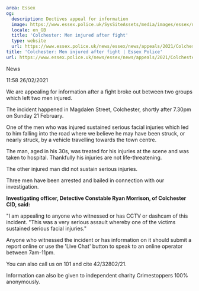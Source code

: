 ```yaml
area: Essex
og:
  description: Dectives appeal for information
  image: https://www.essex.police.uk/SysSiteAssets/media/images/essex/news/library-images/600/appeal-600.jpg?crop=(0,0,600,316)&amp;w=600&amp;h=300&amp;scale=both
  locale: en_GB
  title: 'Colchester: Men injured after fight'
  type: website
  url: https://www.essex.police.uk/news/essex/news/appeals/2021/Colchester-men-injured-after-fight/
title: 'Colchester: Men injured after fight | Essex Police'
url: https://www.essex.police.uk/news/essex/news/appeals/2021/Colchester-men-injured-after-fight/
```

News

11:58 26/02/2021

We are appealing for information after a fight broke out between two groups which left two men injured.

The incident happened in Magdalen Street, Colchester, shortly after 7.30pm on Sunday 21 February.

One of the men who was injured sustained serious facial injuries which led to him falling into the road where we believe he may have been struck, or nearly struck, by a vehicle travelling towards the town centre.

The man, aged in his 30s, was treated for his injuries at the scene and was taken to hospital. Thankfully his injuries are not life-threatening.

The other injured man did not sustain serious injuries.

Three men have been arrested and bailed in connection with our investigation.

**Investigating officer, Detective Constable Ryan Morrison, of Colchester CID, said:**

"I am appealing to anyone who witnessed or has CCTV or dashcam of this incident.
"This was a very serious assault whereby one of the victims sustained serious facial injuries."

Anyone who witnessed the incident or has information on it should submit a report online or use the 'Live Chat' button to speak to an online operator between 7am-11pm.

You can also call us on 101 and cite 42/32802/21.

Information can also be given to independent charity Crimestoppers 100% anonymously.
